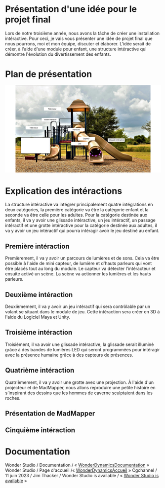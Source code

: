 # Présentation d'une idée pour le projet final

Lors de notre troisième année, nous avons la tâche de créer une installation intéractive. Pour ceci, je vais vous présenter une idée de projet final que nous pourrons, moi et mon équipe, discuter et élaborer. L'idée serait de créer, à l'aide d'une module pour enfant, une structure intéractive qui démontre l'évolution du divertissement des enfants.

# Plan de présentation 
![plan_interactif](assets/plan_interactif.png)

# Explication des intéractions
La structure intéractive va intégrer principalement quatre intégrations en deux catégories, la première catégorie va être la catégorie enfant et la seconde va être celle pour les adultes. Pour la catégorie destinée aux enfants, il va y avoir une glissade intéractive, un jeu intéractif, un passage intéractif et une grotte intéractive pour la catégorie destinée aux adultes, il va y avoir un jeu intéractif qui pourra intéragir avoir le jeu destiné au enfant.

## Première intéraction
Premièrement, il va y avoir un parcours de lumières et de sons. Cela va être possible à l'aide de mini capteur, de lumière et d'hauts parleurs qui vont être placés tout au long du module. Le capteur va détecter l'intéracteur et ensuite activé un scène. La scène va actionner les lumières et les hauts parleurs. 

## Deuxième intéraction
Deuxièmement, il va y avoir un jeu intéractif qui sera contrôlable par un volant se situant dans le module de jeu. Cette intéraction sera créer en 3D à l'aide du Logiciel Maya et Unity.

## Troisième intéraction
Troisièment, il va avoir une glissade intéractive, la glissade serait illuminé grâce à des bandes de lumières LED qui seront programmées pour intéragir avec la présence humaine grâce à des capteurs de présences.

## Quatrième intéraction
Quatrièmement, il va y avoir une grotte avec une projection. À l'aide d'un projecteur et de MadMapper, nous allons reproduire une petite histoire en s'inspirant des dessins que les hommes de caverne sculptaient dans les roches.

## Présentation de MadMapper

## Cinquième intéraction


# Documentation

Wonder Studio / Documentation / « [WonderDynamicsDocumentation](https://help.wonderdynamics.com/intro-to-wonder-studio/introduction) »
Wonder Studio / Page d'accueil /« [WonderDynamicsAccueil](https://wonderdynamics.com/) »
Cgchannel / 11 juin 2023 / Jim Thacker / Wonder Studio is available / « [Wonder Studio is available](https://www.cgchannel.com/2023/07/wonder-studio-is-now-available/) »
